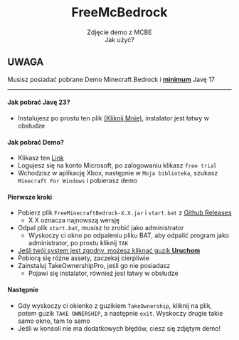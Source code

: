 <div align="center">

# FreeMcBedrock

Zdjęcie demo z MCBE <br/>
Jak użyć? <br/>
</div>

## UWAGA

Musisz posiadać pobrane Demo Minecraft Bedrock i <b><u>minimum</u></b> Javę 17

---

#### Jak pobrać Javę 23?

* Instalujesz po prostu ten plik [(Kliknij Mnie)](https://download.oracle.com/java/23/latest/jdk-23_windows-x64_bin.msi),
  instalator jest łatwy w obsłudze

#### Jak pobrać Demo?

* Klikasz ten
  [Link](https://login.live.com/login.srf?wa=wsignin1.0&rpsnv=15&rver=7.3.6963.0&wp=SA_20MIN&wreply=https%3a%2f%2fwww.microsoft.com%2fen-is%2fp%2fminecraft-for-windows%2f9nblggh2jhxj%3factivetab%3dpivot%3aoverviewtab&lc=1033&id=74335&claims=%7b%22compact%22%3a%7b%22name%22%3a%7b%22essential%22%3atrue%7d%7d%7d)
* Logujesz się na konto Microsoft, po zalogowaniu klikasz `free trial`
* Wchodzisz w aplikację Xbox, następnie w `Moja biblioteka`, szukasz `Minecraft For Windows` i pobierasz demo

#### Pierwsze kroki<br/>

* Pobierz plik `FreeMinecraftBedrock-X.X.jar` i `start.bat`
  z [Github Releases](https://github.com/Huje22/McBedrock/releases/tag/1.0)
  * X.X oznacza najnowszą wersję
* Odpal plik `start.bat`, musisz to zrobić jako administrator
  * Wyskoczy ci okno po odpaleniu pliku BAT, aby odpalić program jako administrator, po prostu kliknij `TAK`
* <u> Jeśli twój system jest zgodny, możesz kliknąć guzik <b>Uruchom</b> </u>
* Pobiorą się różne assety, zaczekaj cierpliwie
* Zainstaluj TakeOwnershipPro, jeśli go nie posiadasz
  * Pojawi się instalator, również jest łatwy w obsłudze

#### Następnie

* Gdy wyskoczy ci okienko z guzikiem `TakeOwnership`, kliknij na plik, potem guzik `TAKE OWNERSHIP`, a
  następnie `exit`. Wyskoczy drugie takie samo okno, tam to samo
* Jeśli w konsoli nie ma dodatkowych błędów, ciesz się zdjętym demo! <br/>
